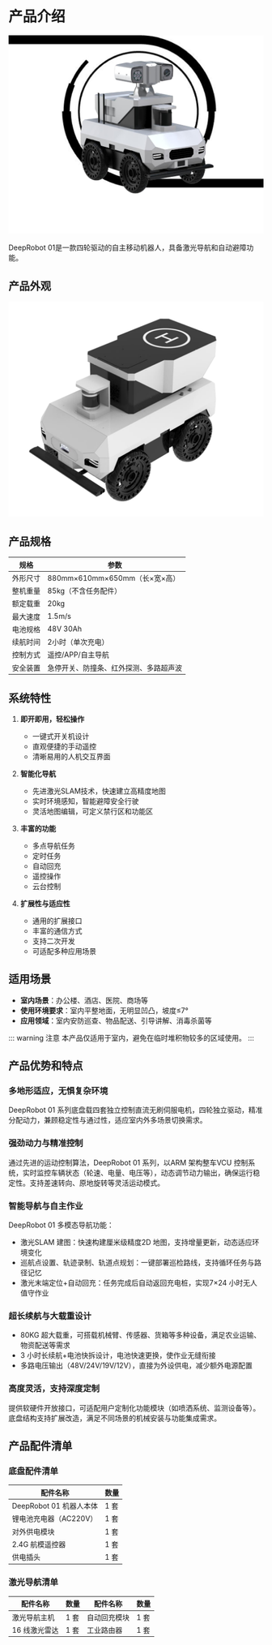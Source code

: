 # 产品介绍

![DeepRobot 01](/images/deeprobot01/specifications/image1.png)

DeepRobot 01是一款四轮驱动的自主移动机器人，具备激光导航和自动避障功能。

## 产品外观

![DeepRobot 01 外观](/images/deeprobot01/specifications/image2.png)

## 产品规格

规格 | 参数
--- | ---
外形尺寸 | 880mm×610mm×650mm（长×宽×高）
整机重量 | 85kg（不含任务配件）
额定载重 | 20kg
最大速度 | 1.5m/s
电池规格 | 48V 30Ah
续航时间 | 2小时（单次充电）
控制方式 | 遥控/APP/自主导航
安全装置 | 急停开关、防撞条、红外探测、多路超声波

## 系统特性

1. **即开即用，轻松操作**
   - 一键式开关机设计
   - 直观便捷的手动遥控
   - 清晰易用的人机交互界面

2. **智能化导航**
   - 先进激光SLAM技术，快速建立高精度地图
   - 实时环境感知，智能避障安全行驶
   - 灵活地图编辑，可定义禁行区和功能区

3. **丰富的功能**
   - 多点导航任务
   - 定时任务
   - 自动回充
   - 遥控操作
   - 云台控制

4. **扩展性与适应性**
   - 通用的扩展接口
   - 丰富的通信方式
   - 支持二次开发
   - 可适配多种应用场景

## 适用场景

- **室内场景**：办公楼、酒店、医院、商场等
- **使用环境要求**：室内平整地面，无明显凹凸，坡度≤7°
- **应用领域**：室内安防巡查、物品配送、引导讲解、消毒杀菌等

::: warning 注意
本产品仅适用于室内，避免在临时堆积物较多的区域使用。
:::

## 产品优势和特点

### 多地形适应，无惧复杂环境

DeepRobot 01 系列底盘载四套独立控制直流无刷伺服电机，四轮独立驱动，精准分配动力，兼顾稳定性与通过性，适应室内外多场景切换需求。

### 强劲动力与精准控制

通过先进的运动控制算法，DeepRobot 01 系列，以ARM 架构整车VCU 控制系统，实时监控车辆状态（轮速、电量、电压等），动态调节动力输出，确保运行稳定性。支持差速转向、原地旋转等灵活运动模式。

### 智能导航与自主作业

DeepRobot 01 多模态导航功能：
- 激光SLAM 建图：快速构建厘米级精度2D 地图，支持增量更新，动态适应环境变化
- 巡航点设置、轨迹录制、轨道点规划：一键部署巡检路线，支持循环任务与路径记忆
- 激光末端定位+自动回充：任务完成后自动返回充电桩，实现7×24 小时无人值守作业

### 超长续航与大载重设计

- 80KG 超大载重，可搭载机械臂、传感器、货箱等多种设备，满足农业运输、物资配送等需求
- 3 小时长续航+电池快拆设计，电池快速更换，使作业无缝衔接
- 多路电压输出（48V/24V/19V/12V），直接为外设供电，减少额外电源配置

### 高度灵活，支持深度定制

提供软硬件开放接口，可适配用户定制化功能模块（如喷洒系统、监测设备等）。底盘结构支持扩展改造，满足不同场景的机械安装与功能集成需求。

## 产品配件清单

### 底盘配件清单

| 配件名称 | 数量 |
|----------|------|
| DeepRobot 01 机器人本体 | 1 套 |
| 锂电池充电器（AC220V） | 1 套 |
| 对外供电模块 | 1 套 |
| 2.4G 航模遥控器 | 1 套 |
| 供电插头 | 1 套 |

### 激光导航清单

| 配件名称 | 数量 | 配件名称 | 数量 |
|----------|------|----------|------|
| 激光导航主机 | 1 套 | 自动回充模块 | 1 套 |
| 16 线激光雷达 | 1 套 | 工业路由器 | 1 套 | 